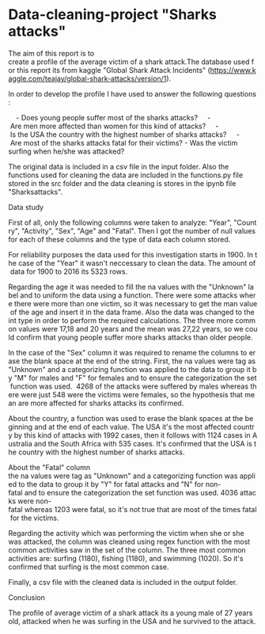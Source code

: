 # Data-cleaning-project "Sharks attacks"

The aim of this report is to create a profile of the average victim of a shark attack.The database used for this report its from kaggle "Global Shark Attack Incidents" (https://www.kaggle.com/teajay/global-shark-attacks/version/1). 

In order to develop the profile I have used to answer the following questions:

    - Does young people suffer most of the sharks attacks?
    - Are men more affected than women for this kind of attacks?
    - Is the USA the country with the highest number of sharks attacks?
    - Are most of the sharks attacks fatal for their victims?
    - Was the victim surfing when he/she was attacked?

The original data is included in a csv file in the input folder. Also the functions used for cleaning the data are included in the functions.py file stored in the src folder and the data cleaning is stores in the ipynb file "Sharksattacks".

Data study

First of all, only the following columns were taken to analyze: "Year", "Country", "Activity", "Sex", "Age" and "Fatal". Then I got the number of null values for each of these columns and the type of data each column stored.

For reliability purposes the data used for this investigation starts in 1900. In the case of the "Year" it wasn't neccessary to clean the data. The amount of data for 1900 to 2016 its 5323 rows.

Regarding the age it was needed to fill the na values with the "Unknown" label and to uniform the data using a function. There were some attacks where there were more than one victim, so it was necessary to get the man value of the age and insert it in the data frame. Also the data was changed to the int type in order to perform the required calculations. The three more common values were 17,18 and 20 years and the mean was 27,22 years, so we could confirm that young people suffer more sharks attacks than older people.

In the case of the "Sex" column it was required to rename the columns to erase the blank space at the end of the string. First, the na values were tag as "Unknown" and a categorizing function was applied to the data to group it by "M" for males and "F" for females and to ensure the categorization the set function was used.  4268 of the attacks were suffered by males whereas there were just 548 were the victims were females, so the hypothesis that mean are more affected for sharks attacks its confirmed.

About the country, a function was used to erase the blank spaces at the beginning and at the end of each value. The USA it's the most affected country by this kind of attacks with 1992 cases, then it follows with 1124 cases in Australia and the South Africa with 535 cases. It's confirmed that the USA is the country with the highest number of sharks attacks.

About the "Fatal" column the na values were tag as "Unknown" and a categorizing function was applied to the data to group it by "Y" for fatal attacks and "N" for non-fatal and to ensure the categorization the set function was used. 4036 attacks were non-fatal whereas 1203 were fatal, so it's not true that are most of the times fatal for the victims.

Regarding the activity which was performing the victim when she or she was attacked, the column was cleaned using regex function with the most common activities saw in the set of the column. The three most common activities are: surfing (1180), fishing (1180), and swimming (1020). So it's confirmed that surfing is the most common case.

Finally, a csv file with the cleaned data is included in the output folder.

Conclusion

The profile of average victim of a shark attack its a young male of 27 years old, attacked when he was surfing in the USA and he survived to the attack.
